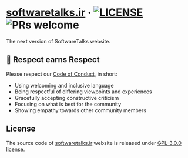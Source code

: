 # [softwaretalks.ir](https://softwaretalks.ir) · [![LICENSE](https://img.shields.io/github/license/thebrodmann/softwaretalks.ir?style=flat-square)](LICENSE) ![PRs welcome](https://img.shields.io/badge/PRs-welcome-green.svg?style=flat-square)

The next version of SoftwareTalks website.

## 👏 Respect earns Respect

Please respect our [Code of Conduct](CODE_OF_CONDUCT.md), in short:

- Using welcoming and inclusive language
- Being respectful of differing viewpoints and experiences
- Gracefully accepting constructive criticism
- Focusing on what is best for the community
- Showing empathy towards other community members

## License

The source code of [softwaretalks.ir](https://softwaretalks.ir) website is released under [GPL-3.0.0 license](LICENSE).
